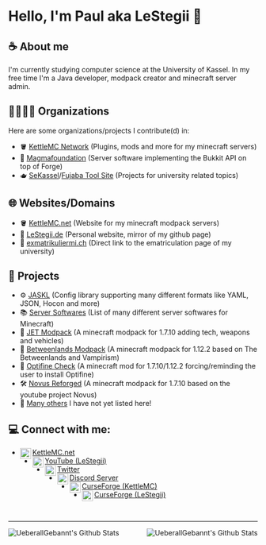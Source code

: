 # Hello, I'm Paul aka LeStegii 👋

## ☕️ About me
I'm currently studying computer science at the University of Kassel. 
In my free time I'm a Java developer, modpack creator and minecraft server admin.

## 👨‍👩‍👧‍👦 Organizations
Here are some organizations/projects I contribute(d) in:
- 🪣 [KettleMC Network][kettlemc-git] (Plugins, mods and more for my minecraft servers)
- 🌋 [Magmafoundation][magma-git] (Server software implementing the Bukkit API on top of Forge)
- 🫖 [SeKassel][sekassel-git]/[Fujaba Tool Site][fujaba-git] (Projects for university related topics)

## 🌐 Websites/Domains
- 🪣 [KettleMC.net][kettlemc-website] (Website for my minecraft modpack servers)
- 🦖 [LeStegii.de][lestegii-website] (Personal website, mirror of my github page)
- 🏫 [exmatrikuliermi.ch][exmatrikuliermich-website] (Direct link to the ematriculation page of my university)

## 🍕 Projects
- ⚙ [JASKL][jaskl] (Config library supporting many different formats like YAML, JSON, Hocon and more)
- 📚 [Server Softwares][server-softwares] (List of many different server softwares for Minecraft)
- 🚀 [JET Modpack][jet] (A minecraft modpack for 1.7.10 adding tech, weapons and vehicles)
- 🦗 [Betweenlands Modpack][betweenlands] (A minecraft modpack for 1.12.2 based on The Betweenlands and Vampirism)
- 🔎 [Optifine Check][optifine-check] (A minecraft mod for 1.7.10/1.12.2 forcing/reminding the user to install Optifine)
- 🛠 [Novus Reforged][novus-reforged] (A minecraft modpack for 1.7.10 based on the youtube project Novus)
- 📑 [Many others](https://github.com/LeStegii/repositories) I have not yet listed here!

## 💻 Connect with me:

- [<img align="left" alt="kettlemc.net" width="22px" src="https://cdn.simpleicons.org/bitbucket"/> KettleMC.net][kettlemc-website]
- [<img align="left" alt="LeStegii | YouTube" width="22px" src="https://cdn.simpleicons.org/youtube"/> YouTube (LeStegii)][youtube]
- [<img align="left" alt="UeberallGebannt | Twitter" width="22px" src="https://cdn.simpleicons.org/twitter"/> Twitter][twitter]
- [<img align="left" alt="LeStegii | Discord" width="22px" src="https://cdn.simpleicons.org/discord"/> Discord Server][discord]
- [<img align="left" alt="KettleMC | CurseForge" width="22px" src="https://cdn.simpleicons.org/curseforge"/> CurseForge (KettleMC)][curseforge]
- [<img align="left" alt="LeStegii | CurseForge" width="22px" src="https://cdn.simpleicons.org/curseforge"/> CurseForge (LeStegii)][curseforge-old]

<br/>

---

<img align="left" alt="UeberallGebannt's Github Stats" src="https://github-readme-stats.vercel.app/api/top-langs/?username=LeStegii&show_icons=true&hide_border=true&theme=radical" />
<img align="right" alt="UeberallGebannt's Github Stats" src="https://github-readme-stats.vercel.app/api?username=LeStegii&show_icons=true&hide_border=true&theme=radical" />

[kettlemc-git]: https://github.com/KettleMC-Network
[magma-git]: https://git.magmafoundation.org/magma
[sekassel-git]: https://github.com/sekassel
[fujaba-git]: https://github.com/fujaba

[twitter]: https://twitter.com/ueberallgebannt
[discord]: https://discord.gg/f9P9HEj
[youtube]: https://www.youtube.com/@lestegii
[curseforge]: https://www.curseforge.com/members/kettlemc_net/projects
[curseforge-old]: https://www.curseforge.com/members/lestegii/projects

[server-softwares]: https://github.com/LeStegii/server-softwares
[jaskl]: https://github.com/Almighty-Satan/JASKL
[jet]: https://github.com/LeStegii/jet
[betweenlands]: https://github.com/LeStegii/betweenlands-modpack
[novus-reforged]: https://github.com/LeStegii/novus-reforged
[optifine-check]: https://github.com/KettleMC-Network/OptifineChecker

[magma-website]: https://magmafoundation.org
[kettlemc-website]: https://kettlemc.net
[exmatrikuliermich-website]: https://exmatrikuliermi.ch
[lestegii-website]: https://lestegii.de
